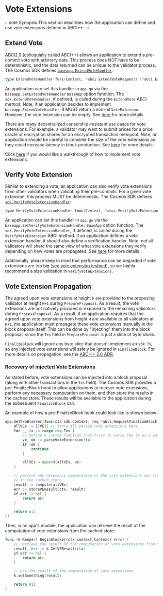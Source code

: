 # Vote Extensions

:::note Synopsis
This section describes how the application can define and use vote extensions
defined in ABCI++.
:::

## Extend Vote

ABCI2.0 (colloquially called ABCI++) allows an application to extend a pre-commit vote with arbitrary data. This process does NOT have to be deterministic, and the data returned can be unique to the
validator process. The Cosmos SDK defines [`baseapp.ExtendVoteHandler`](https://github.com/T-ragon/cosmos-sdk/v3/blob/v0.50.1/types/abci.go#L26-L27):

```go
type ExtendVoteHandler func(Context, *abci.ExtendVoteRequest) (*abci.ExtendVoteResponse, error)
```

An application can set this handler in `app.go` via the `baseapp.SetExtendVoteHandler`
`BaseApp` option function. The `sdk.ExtendVoteHandler`, if defined, is called during
the `ExtendVote` ABCI method. Note, if an application decides to implement
`baseapp.ExtendVoteHandler`, it MUST return a non-nil `VoteExtension`. However, the vote
extension can be empty. See [here](https://docs.cometbft.com/v1.0/spec/abci/abci++_methods#extendvote)
for more details.

There are many decentralized censorship-resistant use cases for vote extensions.
For example, a validator may want to submit prices for a price oracle or encryption
shares for an encrypted transaction mempool. Note, an application should be careful
to consider the size of the vote extensions as they could increase latency in block
production. See [here](https://docs.cometbft.com/v1.0/references/qa/cometbft-qa-38#vote-extensions-testbed)
for more details.

Click [here](https://docs.cosmos.network/main/build/abci/vote-extensions) if you would like a walkthrough of how to implement vote extensions.


## Verify Vote Extension

Similar to extending a vote, an application can also verify vote extensions from
other validators when validating their pre-commits. For a given vote extension,
this process MUST be deterministic. The Cosmos SDK defines [`sdk.VerifyVoteExtensionHandler`](https://github.com/T-ragon/cosmos-sdk/v3/blob/v0.50.1/types/abci.go#L29-L31):

```go
type VerifyVoteExtensionHandler func(Context, *abci.VerifyVoteExtensionRequest) (*abci.VerifyVoteExtensionResponse, error)
```

An application can set this handler in `app.go` via the `baseapp.SetVerifyVoteExtensionHandler`
`BaseApp` option function. The `sdk.VerifyVoteExtensionHandler`, if defined, is called
during the `VerifyVoteExtension` ABCI method. If an application defines a vote
extension handler, it should also define a verification handler. Note, not all
validators will share the same view of what vote extensions they verify depending
on how votes are propagated. See [here](https://docs.cometbft.com/v1.0/spec/abci/abci++_methods#verifyvoteextension)
for more details.

Additionally, please keep in mind that performance can be degraded if vote extensions are too big ([see vote extension testbed](https://docs.cometbft.com/v1.0/references/qa/cometbft-qa-38#vote-extensions-testbed)), so we highly recommend a size validation in `VerifyVoteExtensions`.


## Vote Extension Propagation

The agreed upon vote extensions at height `H` are provided to the proposing validator
at height `H+1` during `PrepareProposal`. As a result, the vote extensions are
not natively provided or exposed to the remaining validators during `ProcessProposal`.
As a result, if an application requires that the agreed upon vote extensions from
height `H` are available to all validators at `H+1`, the application must propagate
these vote extensions manually in the block proposal itself. This can be done by
"injecting" them into the block proposal, since the `Txs` field in `PrepareProposal`
is just a slice of byte slices.

`FinalizeBlock` will ignore any byte slice that doesn't implement an `sdk.Tx`, so
any injected vote extensions will safely be ignored in `FinalizeBlock`. For more
details on propagation, see the [ABCI++ 2.0 ADR](https://github.com/T-ragon/cosmos-sdk/v3/blob/main/docs/architecture/adr-064-abci-2.0.md#vote-extension-propagation--verification).

### Recovery of injected Vote Extensions

As stated before, vote extensions can be injected into a block proposal (along with
other transactions in the `Txs` field). The Cosmos SDK provides a pre-FinalizeBlock
hook to allow applications to recover vote extensions, perform any necessary
computation on them, and then store the results in the cached store. These results
will be available to the application during the subsequent `FinalizeBlock` call.

An example of how a pre-FinalizeBlock hook could look like is shown below:

```go
app.SetPreBlocker(func(ctx sdk.Context, req *abci.RequestFinalizeBlock) error {
    allVEs := []VE{} // store all parsed vote extensions here
    for _, tx := range req.Txs {
        // define a custom function that tries to parse the tx as a vote extension
        ve, ok := parseVoteExtension(tx)
        if !ok {
            continue
        }

        allVEs = append(allVEs, ve)
    }

    // perform any necessary computation on the vote extensions and store the result
    // in the cached store
    result := compute(allVEs)
    err := storeVEResult(ctx, result)
    if err != nil {
        return err
    }

    return nil
})

```

Then, in an app's module, the application can retrieve the result of the computation
of vote extensions from the cached store:

```go
func (k Keeper) BeginBlocker(ctx context.Context) error {
    // retrieve the result of the computation of vote extensions from the cached store
    result, err := k.GetVEResult(ctx)
    if err != nil {
        return err
    }

    // use the result of the computation of vote extensions
    k.setSomething(result)

    return nil
}
```
